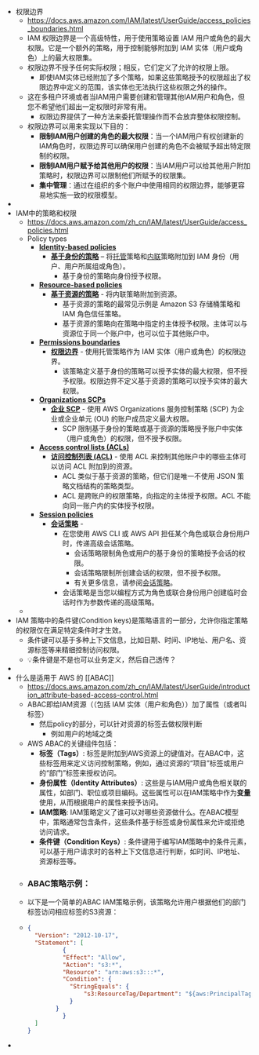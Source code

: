 - 权限边界
	- https://docs.aws.amazon.com/IAM/latest/UserGuide/access_policies_boundaries.html
	- IAM 权限边界是一个高级特性，用于使用策略设置 IAM 用户或角色的最大权限。它是一个额外的策略，用于控制能够附加到 IAM 实体（用户或角色）上的最大权限集。
	- 权限边界不授予任何实际权限；相反，它们定义了允许的权限上限。
		- 即使IAM实体已经附加了多个策略，如果这些策略授予的权限超出了权限边界中定义的范围，该实体也无法执行这些权限之外的操作。
	- 这在多租户环境或者当IAM用户需要创建和管理其他IAM用户和角色，但您不希望他们超出一定权限时非常有用。
		- 权限边界提供了一种方法来委托管理操作而不会放弃整体权限控制。
	- 权限边界可以用来实现以下目的：
		- **限制IAM用户创建的角色的最大权限**：当一个IAM用户有权创建新的IAM角色时，权限边界可以确保用户创建的角色不会被赋予超出特定限制的权限。
		- **限制IAM用户赋予给其他用户的权限**：当IAM用户可以给其他用户附加策略时，权限边界可以限制他们所赋予的权限集。
		- **集中管理**：通过在组织的多个账户中使用相同的权限边界，能够更容易地实施一致的权限模型。
-
- IAM中的策略和权限
	- https://docs.aws.amazon.com/zh_cn/IAM/latest/UserGuide/access_policies.html
	- Policy types
		- **[Identity-based policies](https://docs.aws.amazon.com/IAM/latest/UserGuide/access_policies.html#policies_id-based)**
			- **[基于身份的策略](https://docs.aws.amazon.com/zh_cn/IAM/latest/UserGuide/access_policies.html#policies_id-based)** – 将[托管](https://docs.aws.amazon.com/zh_cn/IAM/latest/UserGuide/access_policies.html#managedpolicy)策略和[内联](https://docs.aws.amazon.com/zh_cn/IAM/latest/UserGuide/access_policies.html#inline)策略附加到 IAM 身份（用户、用户所属组或角色）。
				- 基于身份的策略向身份授予权限。
		- **[Resource-based policies](https://docs.aws.amazon.com/IAM/latest/UserGuide/access_policies.html#policies_resource-based)**
			- **[基于资源的策略](https://docs.aws.amazon.com/zh_cn/IAM/latest/UserGuide/access_policies.html#policies_resource-based)** - 将内联策略附加到资源。
				- 基于资源的策略的最常见示例是 Amazon S3 存储桶策略和 IAM 角色信任策略。
				- 基于资源的策略向在策略中指定的主体授予权限。主体可以与资源位于同一个账户中，也可以位于其他账户中。
		- **[Permissions boundaries](https://docs.aws.amazon.com/IAM/latest/UserGuide/access_policies.html#policies_bound)**
			- **[权限边界](https://docs.aws.amazon.com/zh_cn/IAM/latest/UserGuide/access_policies.html#policies_bound)** - 使用托管策略作为 IAM 实体（用户或角色）的权限边界。
				- 该策略定义基于身份的策略可以授予实体的最大权限，但不授予权限。权限边界不定义基于资源的策略可以授予实体的最大权限。
		- **[Organizations SCPs](https://docs.aws.amazon.com/IAM/latest/UserGuide/access_policies.html#policies_scp)**
			- **[企业 SCP](https://docs.aws.amazon.com/zh_cn/IAM/latest/UserGuide/access_policies.html#policies_scp)** - 使用 AWS Organizations 服务控制策略 (SCP) 为企业或企业单元 (OU) 的账户成员定义最大权限。
				- SCP 限制基于身份的策略或基于资源的策略授予账户中实体（用户或角色）的权限，但不授予权限。
		- **[Access control lists (ACLs)](https://docs.aws.amazon.com/IAM/latest/UserGuide/access_policies.html#policies_acl)**
			- **[访问控制列表 (ACL)](https://docs.aws.amazon.com/zh_cn/IAM/latest/UserGuide/access_policies.html#policies_acl)** - 使用 ACL 来控制其他账户中的哪些主体可以访问 ACL 附加到的资源。
				- ACL 类似于基于资源的策略，但它们是唯一不使用 JSON 策略文档结构的策略类型。
				- ACL 是跨账户的权限策略，向指定的主体授予权限。ACL 不能向同一账户内的实体授予权限。
		- **[Session policies](https://docs.aws.amazon.com/IAM/latest/UserGuide/access_policies.html#policies_session)**
			- **[会话策略](https://docs.aws.amazon.com/zh_cn/IAM/latest/UserGuide/access_policies.html#policies_session)** -
				- 在您使用 AWS CLI 或 AWS API 担任某个角色或联合身份用户时，传递高级会话策略。
					- 会话策略限制角色或用户的基于身份的策略授予会话的权限。
					- 会话策略限制所创建会话的权限，但不授予权限。
					- 有关更多信息，请参阅[会话策略](https://docs.aws.amazon.com/IAM/latest/UserGuide/access_policies.html#policies_session)。
				- 会话策略是当您以编程方式为角色或联合身份用户创建临时会话时作为参数传递的高级策略。
	-
- IAM 策略中的条件键(Condition keys)是策略语言的一部分，允许你指定策略的权限仅在满足特定条件时才生效。
	- 条件键可以基于多种上下文信息，比如日期、时间、IP地址、用户名、资源标签等来精细控制访问权限。
	- 💡条件键是不是也可以业务定义，然后自己透传？
-
- 什么是适用于 AWS 的 [[ABAC]]
	- https://docs.aws.amazon.com/zh_cn/IAM/latest/UserGuide/introduction_attribute-based-access-control.html
	- ABAC即给IAM资源（（包括 IAM 实体（用户和角色））加了属性（或者叫标签）
		- 然后policy的部分，可以针对资源的标签去做权限判断
			- 例如用户的地域之类
	- AWS ABAC的关键组件包括：
		- **标签（Tags）**: 标签是附加到AWS资源上的键值对。在ABAC中，这些标签用来定义访问控制策略，例如，通过资源的“项目”标签或用户的“部门”标签来授权访问。
		- **身份属性（Identity Attributes）**: 这些是与IAM用户或角色相关联的属性，如部门、职位或项目编码。这些属性可以在IAM策略中作为**变量**使用，从而根据用户的属性来授予访问。
		- **IAM策略**: IAM策略定义了谁可以对哪些资源做什么。在ABAC模型中，策略通常包含条件，这些条件基于标签或身份属性来允许或拒绝访问请求。
		- **条件键（Condition Keys）**: 条件键用于编写IAM策略中的条件元素，可以基于用户请求时的各种上下文信息进行判断，如时间、IP地址、资源标签等。
	- ### ABAC策略示例：
	- 以下是一个简单的ABAC IAM策略示例，该策略允许用户根据他们的部门标签访问相应标签的S3资源：
	- ```json
	  {
	  	"Version": "2012-10-17",
	  	"Statement": [
	    		{
	            "Effect": "Allow",
	            "Action": "s3:*",
	            "Resource": "arn:aws:s3:::*",
	            "Condition": {
	              "StringEquals": {
	                  "s3:ResourceTag/Department": "${aws:PrincipalTag/Department}"
	              }
	      	  }
	    		}
	  	]
	  }
	  ```
-